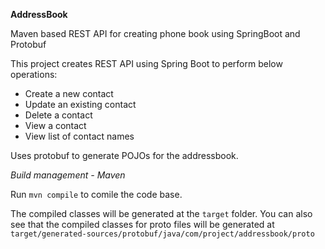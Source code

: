 **AddressBook**

Maven based REST API for creating phone book using SpringBoot and Protobuf

This project creates REST API using Spring Boot to perform below operations:
- Create a new contact
- Update an existing contact
- Delete a contact
- View a contact
- View list of contact names


Uses protobuf to generate POJOs for the addressbook.

*Build management - Maven*

Run `mvn compile` to comile the code base. 

The compiled classes will be generated at the `target` folder. You can also see that the compiled classes for proto files will be generated at `target/generated-sources/protobuf/java/com/project/addressbook/proto`

